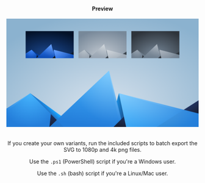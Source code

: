 <div align="center">
  <h4>Preview</h4>
  <img src="shards-preview.png?raw=true" alt="Shards Wallpaper">
  <br>
  <br>
  <p>If you create your own variants, run the included scripts to batch export the SVG to 1080p and 4k png files.</p>
  <p>Use the <code>.ps1</code> (PowerShell) script if you're a Windows user.</p>
  <p>Use the <code>.sh</code> (bash) script if you're a Linux/Mac user.</p>
</div>

